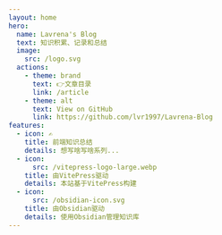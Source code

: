 ```yaml
---
layout: home
hero:
  name: Lavrena's Blog
  text: 知识积累、记录和总结
  image:
    src: /logo.svg
  actions:
    - theme: brand
      text: 👉文章目录
      link: /article
    - theme: alt
      text: View on GitHub
      link: https://github.com/lvr1997/Lavrena-Blog
features:
  - icon: ✍
    title: 前端知识总结
    details: 想写啥写啥系列...
  - icon:
      src: /vitepress-logo-large.webp
    title: 由VitePress驱动
    details: 本站基于VitePress构建
  - icon:
      src: /obsidian-icon.svg
    title: 由Obsidian驱动
    details: 使用Obsidian管理知识库
---
```

